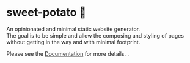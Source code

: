 # sweet-potato 🍠

An opinionated and minimal static website generator.  
The goal is to be simple and allow the composing and styling of pages without getting in the way and with minimal footprint.

Please see the [Documentation](https://wethegit.github.io/sweet-potato/) for more details.
.
